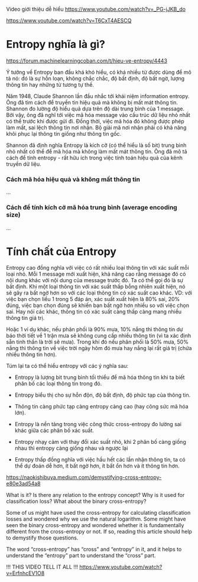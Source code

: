 Video giới thiệu dễ hiểu
https://www.youtube.com/watch?v=_PG-jJKB_do

https://www.youtube.com/watch?v=T6CxT4AESCQ

# Entropy nghĩa là gì?
https://forum.machinelearningcoban.com/t/hieu-ve-entropy/4443

Ý tưởng về Entropy ban đầu khá khó hiểu, có khá nhiều từ được dùng để mô tả nó: đó là sự hỗn loạn, không chắc chắc, độ bất định, độ bất ngờ, lượng thông tin hay những từ tương tự thế.

Năm 1948, Claude Shannon lần đầu nhắc tới khái niệm information entropy. Ông đã tìm cách để truyền tin hiệu quả mà không bị mất mát thông tin. Shannon đo lường độ hiểu quả dựa trên độ dài trung bình của 1 message. Bởi vậy, ông đã nghĩ tới việc mã hóa message vào cấu trúc dữ liệu nhỏ nhất có thể trước khi được gửi đi. Đồng thời, việc mã hóa đó không được phép làm mất, sai lệch thông tin nơi nhận. Bộ giải mã nơi nhận phải có khả năng khôi phục lại thông tin giống như thông tin gốc.

Shannon đã định nghĩa Entropy là kích cỡ (có thể hiểu là số bit) trung bình nhỏ nhất có thể để mã hóa mà không làm mất mát thông tin. Ông đã mô tả cách để tính entropy - rất hữu ích trong việc tính toán hiệu quả của kênh truyền dữ liệu.

### Cách mã hóa hiệu quả và không mất thông tin
...

### Cách để tính kích cỡ mã hóa trung bình (average encoding size)
...

# Tính chất của Entropy

Entropy cao đồng nghĩa với việc có rất nhiều loại thông tin với xác suất mỗi loại nhỏ. Mỗi 1 message mới xuất hiện, khả năng cao rằng message đó có nội dung khác với nội dung của message trước đó. Ta có thể gọi đó là sự bất định. Khi một loại thông tin với xác suất thấp bỗng nhiên xuất hiện, nó sẽ gây ra bất ngờ hơn so với các loại thông tin có xác suất cao khác. VD: với việc bạn chọn liều 1 trong 5 đáp án, xác suất xuất hiện là 80% sai, 20% đúng, việc bạn chọn đúng sẽ khiến bạn bất ngờ hơn nhiều so với việc chọn sai. Hay nói các khác, thông tin có xác suất càng thấp càng mang nhiều thông tin giá trị.

Hoặc 1 ví dụ khác, nếu phân phối là 90% mưa, 10% nắng thì thông tin dự báo thời tiết về 1 trận mưa sẽ không cung cấp nhiều thông tin (vì ta xác định sẵn tinh thần là trời sẽ mưa). Trong khí đó nếu phân phối là 50% mưa, 50% nắng thì thông tin về việc trời ngày hôm đó mưa hay nắng lại rất giá trị (chứa nhiều thông tin hơn).

Túm lại ta có thể hiểu entropy với các ý nghĩa sau:

* Entropy là lượng bit trung bình tối thiểu để mã hóa thông tin khi ta biết phân bố các loại thông tin trong đó.

* Entropy biểu thị cho sự hỗn độn, độ bất định, độ phức tạp của thông tin.

* Thông tin càng phức tạp càng entropy càng cao (hay công sức mã hóa lớn).

* Entropy là nền tảng trong việc công thức cross-entropy đo lường sai khác giữa các phân bố xác suất.

* Entropy nhạy cảm với thay đổi xác suất nhỏ, khi 2 phân bố càng giống nhau thì entropy càng giống nhau và ngược lại

* Entropy thấp đồng nghĩa với việc hầu hết các lần nhận thông tin, ta có thể dự đoán dễ hơn, ít bất ngờ hơn, ít bất ổn hơn và ít thông tin hơn.

https://naokishibuya.medium.com/demystifying-cross-entropy-e80e3ad54a8

What is it? Is there any relation to the entropy concept? Why is it used for classification loss? What about the binary cross-entropy?

Some of us might have used the cross-entropy for calculating classification losses and wondered why we use the natural logarithm. Some might have seen the binary cross-entropy and wondered whether it is fundamentally different from the cross-entropy or not. If so, reading this article should help to demystify those questions.

The word “cross-entropy” has “cross” and “entropy” in it, and it helps to understand the “entropy” part to understand the “cross” part.

!!! THIS VIDEO TELL IT ALL !!!
https://www.youtube.com/watch?v=ErfnhcEV1O8